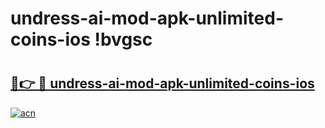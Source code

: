 # undress-ai-mod-apk-unlimited-coins-ios !bvgsc

# <h2><a href="https://tsh9qx.esa.edu.pl?title=undress-ai-mod-apk-unlimited-coins-ios&ref=bvgsc">🔗👉 🔴 undress-ai-mod-apk-unlimited-coins-ios</a></h2>

[![acn](https://github.com/user-attachments/assets/0f9c940e-d8b0-45ae-aac7-cd30a18b3e1c)](https://tsh9qx.esa.edu.pl?title=undress-ai-mod-apk-unlimited-coins-ios&ref=bvgsc)

